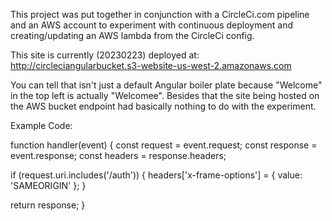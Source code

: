 <!-- @format -->

This project was put together in conjunction with a CircleCi.com pipeline and an AWS account to experiment with continuous deployment and creating/updating an AWS lambda from the CircleCi config. 

This site is currently (20230223) deployed at: http://circleciangularbucket.s3-website-us-west-2.amazonaws.com

You can tell that isn't just a default Angular boiler plate because "Welcome" in the top left is actually "Welcomee". Besides that the site being hosted on the AWS bucket endpoint had basically nothing to do with the experiment.  

Example Code:

function handler(event) {
  const request = event.request;
  const response = event.response;
  const headers = response.headers;

  if (request.uri.includes('/auth')) {
    headers['x-frame-options'] = { value: 'SAMEORIGIN' };
  }

  return response;
}
